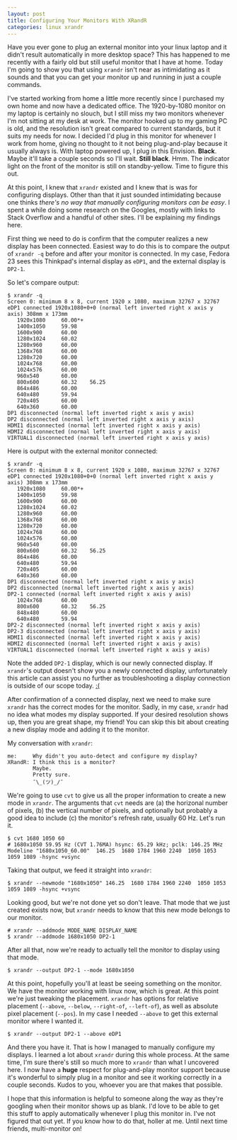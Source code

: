 ```yaml
---
layout: post
title: Configuring Your Monitors With XRandR
categories: linux xrandr
---
```

Have you ever gone to plug an external monitor into your linux laptop and it didn't result automatically in more desktop space?
This has happened to me recently with a fairly old but still useful monitor that I have at home.
Today I'm going to show you that using ``xrandr`` isn't near as intimidating as it sounds and that you can get your monitor up and running in just a couple commands.

I've started working from home a little more recently since I purchased my own home and now have a dedicated office.
The 1920-by-1080 monitor on my laptop is certainly no slouch, but I still miss my two monitors whenever I'm not sitting at my desk at work.
The monitor hooked up to my gaming PC is old, and the resolution isn't great compared to current standards, but it suits my needs for now.
I decided I'd plug in this monitor for whenever I work from home, giving no thought to it not being plug-and-play because it usually always is.
With laptop powered up, I plug in this Envision.
**Black**.
Maybe it'll take a couple seconds so I'll wait.
**Still black**.
Hmm.
The indicator light on the front of the monitor is still on standby-yellow.
Time to figure this out.

At this point, I knew that ``xrandr`` existed and I knew that is was for configuring displays.
Other than that it just sounded intimidating because one thinks _there's no way that manually configuring monitors can be easy_.
I spent a while doing some research on the Googles, mostly with links to Stack Overflow and a handful of other sites.
I'll be explaining my findings here.

First thing we need to do is confirm that the computer realizes a new display has been connected.
Easiest way to do this is to compare the output of ``xrandr -q`` before and after your monitor is connected.
In my case, Fedora 23 sees this Thinkpad's internal display as ``eDP1``, and the external display is ``DP2-1``.

So let's compare output:

```
$ xrandr -q
Screen 0: minimum 8 x 8, current 1920 x 1080, maximum 32767 x 32767
eDP1 connected 1920x1080+0+0 (normal left inverted right x axis y axis) 308mm x 173mm
   1920x1080     60.00*+
   1400x1050     59.98
   1600x900      60.00
   1280x1024     60.02
   1280x960      60.00
   1368x768      60.00
   1280x720      60.00
   1024x768      60.00
   1024x576      60.00
   960x540       60.00
   800x600       60.32    56.25
   864x486       60.00
   640x480       59.94
   720x405       60.00
   640x360       60.00
DP1 disconnected (normal left inverted right x axis y axis)
DP2 disconnected (normal left inverted right x axis y axis)
HDMI1 disconnected (normal left inverted right x axis y axis)
HDMI2 disconnected (normal left inverted right x axis y axis)
VIRTUAL1 disconnected (normal left inverted right x axis y axis)
```

Here is output with the external monitor connected:

```
$ xrandr -q
Screen 0: minimum 8 x 8, current 1920 x 1080, maximum 32767 x 32767
eDP1 connected 1920x1080+0+0 (normal left inverted right x axis y axis) 308mm x 173mm
   1920x1080     60.00*+
   1400x1050     59.98
   1600x900      60.00
   1280x1024     60.02
   1280x960      60.00
   1368x768      60.00
   1280x720      60.00
   1024x768      60.00
   1024x576      60.00
   960x540       60.00
   800x600       60.32    56.25
   864x486       60.00
   640x480       59.94
   720x405       60.00
   640x360       60.00
DP1 disconnected (normal left inverted right x axis y axis)
DP2 disconnected (normal left inverted right x axis y axis)
DP2-1 connected (normal left inverted right x axis y axis)
   1024x768      60.00
   800x600       60.32    56.25
   848x480       60.00
   640x480       59.94
DP2-2 disconnected (normal left inverted right x axis y axis)
DP2-3 disconnected (normal left inverted right x axis y axis)
HDMI1 disconnected (normal left inverted right x axis y axis)
HDMI2 disconnected (normal left inverted right x axis y axis)
VIRTUAL1 disconnected (normal left inverted right x axis y axis)
```

Note the added ``DP2-1`` display, which is our newly connected display.
If ``xrandr``'s output doesn't show you a newly connected display, unfortunately this article can assist you no further as troubleshooting a display connection is outside of our scope today.
[:(](http://www.nooooooooooooooo.com/)

After confirmation of a connected display, next we need to make sure ``xrandr`` has the correct modes for the monitor.
Sadly, in my case, ``xrandr`` had no idea what modes my display supported.
If your desired resolution shows up, then you are great shape, my friend!
You can skip this bit about creating a new display mode and adding it to the monitor.


My conversation with `xrandr`:

```
me:     Why didn't you auto-detect and configure my display?
XRandR: I think this is a monitor?
        Maybe.
        Pretty sure.
        ¯\_(ツ)_/¯
```

We're going to use ``cvt`` to give us all the proper information to create a new mode in ``xrandr``.
The arguments that ``cvt`` needs are (a) the horizonal number of pixels, (b) the vertical number of pixels, and optionally but probably a good idea to include (c) the monitor's refresh rate, usually 60 Hz.
Let's run it.

```
$ cvt 1680 1050 60
# 1680x1050 59.95 Hz (CVT 1.76MA) hsync: 65.29 kHz; pclk: 146.25 MHz
Modeline "1680x1050_60.00"  146.25  1680 1784 1960 2240  1050 1053 1059 1089 -hsync +vsync
```

Taking that output, we feed it straight into ``xrandr``:

```
$ xrandr --newmode "1680x1050" 146.25  1680 1784 1960 2240  1050 1053 1059 1089 -hsync +vsync
```

Looking good, but we're not done yet so don't leave.
That mode that we just created exists now, but ``xrandr`` needs to know that this new mode belongs to our monitor.

```
# xrandr --addmode MODE_NAME DISPLAY_NAME
$ xrandr --addmode 1680x1050 DP2-1
```

After all that, now we're ready to actually tell the monitor to display using that mode.

```
$ xrandr --output DP2-1 --mode 1680x1050
```

At this point, hopefully you'll at least be seeing something on the monitor.
We have the monitor working with linux now, which is great.
At this point we're just tweaking the placement.
``xrandr`` has options for relative placement (``--above``, ``--below``, ``--right-of``, ``--left-of``), as well as absolute pixel placement (``--pos``).
In my case I needed ``--above`` to get this external monitor where I wanted it.

```
$ xrandr --output DP2-1 --above eDP1
```

And there you have it.
That is how I managed to manually configure my displays.
I learned a lot about ``xrandr`` during this whole process.
At the same time, I'm sure there's still so much more to ``xrandr`` than what I uncovered here.
I now have a **huge** respect for plug-and-play monitor support because it's wonderful to simply plug in a monitor and see it working correctly in a couple seconds.
Kudos to you, whoever you are that makes that possible.

I hope that this information is helpful to someone along the way as they're googling when their monitor shows up as blank.
I'd love to be able to get this stuff to apply automatically whenever I plug this monitor in.
I've not figured that out yet.
If you know how to do that, holler at me.
Until next time friends, multi-monitor on!

